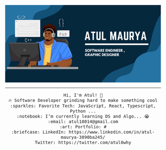 <img src="https://github.com/atulbot/atulbot/blob/main/gitbanner.png"/>
 <hr></hr>
<p align="center">
  <samp>
    Hi, I'm Atul! 👋 <br>
    🔥 Software Developer grinding hard to make something cool  <br>
    :sparkles: Favorite Tech: JavaScript, React, Typescript, Python ... <br>
    :notebook: I’m currently learning DS and Algo... 😭  <br>
    :email:	atul18014@gmail.com <br>
    :art: Portfolio: # <br>
    :briefcase: LinkedIn: https://www.linkedin.com/in/atul-maurya-3890ba245/ <br>
                Twitter: https://twitter.com/atul0why
  </samp>
</p>
